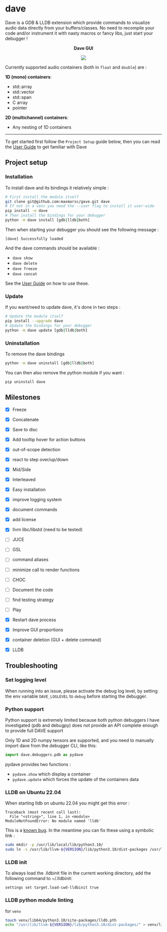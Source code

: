 # dave
Dave is a GDB & LLDB extension which provide commands to visualize audio data
directly from your buffers/classes. No need to recompile your code and/or instrument
it with nasty macros or fancy libs, just start your debugger !

<p align="center">
    <b> Dave GUI </b>
</p>
<p align="center">
    <img src=".pictures/phase.png">
</p>

Currently supported audio containers (both in `float` and `double`) are :

__1D (mono) containers__:
- std::array
- std::vector
- std::span
- C array
- pointer

__2D (multichannel) containers__:
- Any nesting of 1D containers

---

To get started first follow the `Project Setup` guide below, then you can read 
the [User Guide](USER_GUIDE.md) to get familiar with Dave

## Project setup
### Installation
To install dave and its bindings it relatively simple :
```bash
# First install the module itself
git clone git@github.com:maxmarsc/gave.git dave
# If not in a venv you need the --user flag to install it user-wide
pip install -e dave
# Then install the bindings for your debugger
python -m dave install [gdb|lldb|both]
```

Then when starting your debugger you should see the following message :
```
[dave] Successfully loaded
```

And the dave commands should be available :
 - `dave show`
 - `dave delete`
 - `dave freeze`
 - `dave concat`

See the [User Guide](USER_GUIDE.md) on how to use these.

### Update
If you want/need to update dave, it's done in two steps :
```bash
# Update the module itself
pip install --upgrade dave
# Update the bindings for your debugger
python -m dave update [gdb|lldb|both]
```

### Uninstallation
To remove the dave bindings
```bash
python -m dave uninstall [gdb|lldb|both]
```

You can then also remove the python module if you want : 
```bash
pip uninstall dave
```

## Milestones
- [x] Freeze
- [x] Concatenate 
- [x] Save to disc
- [x] Add tooltip hover for action buttons
- [x] out-of-scope detection
- [x] react to step over/up/down
- [x] Mid/Side
- [x] Interleaved 
- [x] Easy installation
- [x] improve logging system
- [x] document commands
- [x] add license
- [x] llvm libc/libstd (need to be tested)
- [ ] JUCE 
- [ ] GSL
- [ ] command aliases
- [ ] minimize call to render functions
- [ ] CHOC 
- [ ] Document the code
- [ ] find testing strategy
- [ ] Play 
- [x] Restart dave process 
- [x] Improve GUI proportions
- [x] container deletion (GUI + delete command)
- [x] LLDB





## Troubleshooting

### Set logging level
When running into an issue, please activate the debug log level, by setting
the env variable `DAVE_LOGLEVEL` to `debug` before starting the debugger.

### Python support
Python support is extremely limited because both python debuggers I have investigated
(pdb and debugpy) does not provide an API complete enough to provide full DAVE support

Only 1D and 2D numpy tensors are supported, and you need to manually import dave
from the debugger CLI, like this:
```py
import dave.debuggers.pdb as pydave
```

pydave provides two functions :
 - `pydave.show` which display a container
 - `pydave.update` which forces the update of the containers data


### LLDB on Ubuntu 22.04
When starting lldb on ubuntu 22.04 you might get this error :
```
Traceback (most recent call last):
  File "<string>", line 1, in <module>
ModuleNotFoundError: No module named 'lldb'
```

This is a [known bug](https://bugs.launchpad.net/ubuntu/+source/llvm-defaults/+bug/1972855). In the meantime you can fix these using a symbolic link :
```bash
sudo mkdir -p /usr/lib/local/lib/python3.10/
sudo ln -s /usr/lib/llvm-${VERSION}/lib/python3.10/dist-packages /usr/lib/local/lib/python3.10/dist-packages
```

### LLDB init
To always load the .lldbinit file in the current working directory, add the following command to ~/.lldbinit:
```
settings set target.load-cwd-lldbinit true
```

### LLDB python module linting
for `venv`
```bash
touch venv/lib64/python3.10/site-packages/lldb.pth
echo "/usr/lib/llvm-${VERSION}/lib/python3.10/dist-packages/" > venv/lib64/python3.10/site-packages/lldb.pth
```